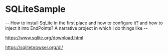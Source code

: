 # SQLiteSample

-- How to install SqLite in the first place and how to configure it? and how to inject it into EndPoints? A narrative project in which I do things like --

https://www.sqlite.org/download.html

https://sqlitebrowser.org/dl/
